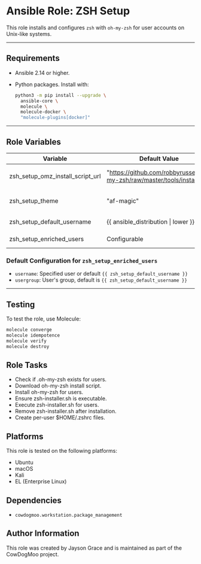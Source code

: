 # Ansible Role: ZSH Setup

This role installs and configures `zsh` with `oh-my-zsh` for user accounts on
Unix-like systems.

---

## Requirements

- Ansible 2.14 or higher.
- Python packages. Install with:

  ```bash
  python3 -m pip install --upgrade \
    ansible-core \
    molecule \
    molecule-docker \
    "molecule-plugins[docker]"
  ```

---

## Role Variables

| Variable                         | Default Value                                                           | Description              |
| -------------------------------- | ----------------------------------------------------------------------- | ------------------------ |
| zsh_setup_omz_install_script_url | "https://github.com/robbyrussell/oh-my-zsh/raw/master/tools/install.sh" | oh-my-zsh install script |
| zsh_setup_theme                  | "af-magic"                                                              | Default theme for zsh    |
| zsh_setup_default_username       | {{ ansible_distribution \| lower }}                                     | Default username         |
| zsh_setup_enriched_users         | Configurable                                                            | Users for zsh setup      |

### Default Configuration for `zsh_setup_enriched_users`

- `username`: Specified user or default `{{ zsh_setup_default_username }}`
- `usergroup`: User's group, default is `{{ zsh_setup_default_username }}`

---

## Testing

To test the role, use Molecule:

```bash
molecule converge
molecule idempotence
molecule verify
molecule destroy
```

## Role Tasks

- Check if .oh-my-zsh exists for users.
- Download oh-my-zsh install script.
- Install oh-my-zsh for users.
- Ensure zsh-installer.sh is executable.
- Execute zsh-installer.sh for users.
- Remove zsh-installer.sh after installation.
- Create per-user $HOME/.zshrc files.

## Platforms

This role is tested on the following platforms:

- Ubuntu
- macOS
- Kali
- EL (Enterprise Linux)

## Dependencies

- `cowdogmoo.workstation.package_management`

## Author Information

This role was created by Jayson Grace and is maintained as part of
the CowDogMoo project.
